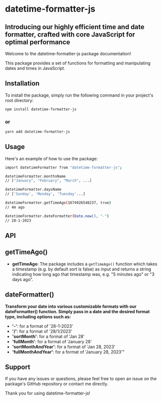 # datetime-formatter-js

## Introducing our highly efficient time and date formatter, crafted with core JavaScript for optimal performance

Welcome to the datetime-formatter-js package documentation!

This package provides a set of functions for formatting and manipulating dates and times in JavaScript.

## Installation

To install the package, simply run the following command in your project's root directory:

```sh
npm install datetime-formatter-js
```

### or

```sh
yarn add datetime-formatter-js
```

## Usage

Here's an example of how to use the package:

```sh
import datetimeFormatter from "datetime-formatter-js";

datetimeFormatter.monthsName
// ["January", "February", "March", ...]

datetimeFormatter.daysName
// ['Sunday', 'Monday', 'Tuesday'...]

datetimeFormatter.getTimeAgo(1674926548237, true)
// 4m ago

datetimeFormatter.dateFormatter(Date.now(), "-")
// 28-1-2023
```

## API

## getTimeAgo()

- **getTimeAgo**: The package includes a `getTimeAgo()` function which takes a timestamp (e.g. by default sort is false) as input and returns a string indicating how long ago that timestamp was, e.g. "5 minutes ago" or "3 days ago".

## dateFormatter()

**Transform your date into various customizable formats with our dateFormatter() function. Simply pass in a date and the desired format type, including options such as:**

- **'-'**: for a format of '28-1-2023'
- **'/'**: for a format of '28/1/2023'
- **'sortMonth'**: for a format of 'Jan 28'
- **'fullMonth'**: for a format of 'January 28'
- **'sortMonthAndYear'**: for a format of 'Jan 28, 2023'
- **'fullMonthAndYear'**: for a format of 'January 28, 2023'"

## Support

If you have any issues or questions, please feel free to open an issue on the package's GitHub repository or contact me directly.

Thank you for using datetime-formatter-js!

